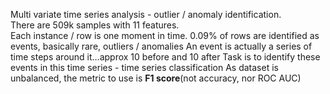 Multi variate time series analysis - outlier / anomaly identification.<br>
There are 509k samples with 11 features.<br>
Each instance / row is one moment in time.
0.09% of rows are identified as events, basically rare, outliers / anomalies
An event is actually a series of time steps around it…approx 10 before and 10 after
Task is to identify these events in this time series - time series classification 
As dataset is unbalanced, the metric to use is **F1 score**(not accuracy, nor ROC AUC)
